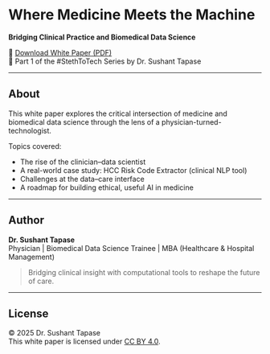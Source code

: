 # Where Medicine Meets the Machine  
**Bridging Clinical Practice and Biomedical Data Science**

📄 [Download White Paper (PDF)](stethtotech_whitepaper_final.pdf)  
🔖 Part 1 of the #StethToTech Series by Dr. Sushant Tapase

---

## About

This white paper explores the critical intersection of medicine and biomedical data science through the lens of a physician-turned-technologist.

Topics covered:
- The rise of the clinician–data scientist
- A real-world case study: HCC Risk Code Extractor (clinical NLP tool)
- Challenges at the data–care interface
- A roadmap for building ethical, useful AI in medicine

---

## Author

**Dr. Sushant Tapase**  
Physician | Biomedical Data Science Trainee | MBA (Healthcare & Hospital Management)  
> Bridging clinical insight with computational tools to reshape the future of care.

---

## License

© 2025 Dr. Sushant Tapase  
This white paper is licensed under [CC BY 4.0](https://creativecommons.org/licenses/by/4.0/).  

